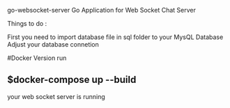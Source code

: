 go-websocket-server
Go Application for Web Socket Chat Server

Things to do :

First you need to import database file in sql folder to your MysQL Database
Adjust your database connetion

#Docker Version
run

## $docker-compose up --build

your web socket server is running
